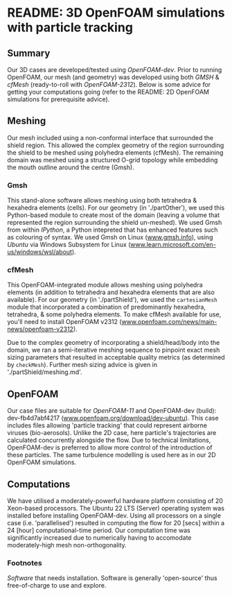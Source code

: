 # README: 3D OpenFOAM simulations with particle tracking
## Summary
Our 3D cases are developed/tested using _OpenFOAM-dev_. Prior to running OpenFOAM, our mesh (and geometry) was developed using both _GMSH_ & _cfMesh_ (ready-to-roll with _OpenFOAM-2312_). Below is some advice for getting your computations going (refer to the README: 2D OpenFOAM simulations for prerequisite advice).

## Meshing
Our mesh included using a non-conformal interface that surrounded the shield region. This allowed the complex geometry of the region surrounding the shield to be meshed using polyhedra elements (cfMesh). The remaining domain was meshed using a structured O-grid topology while embedding the mouth outline around the centre (Gmsh).

### Gmsh
This stand-alone software allows meshing using both tetrahedra & hexahedra elements (cells). For our geometry (in './partOther'), we used this Python-based module to create most of the domain (leaving a volume that represented the region surrounding the shield un-meshed). We used Gmsh from within _IPython_, a Python intepreted that has enhanced features such as colouring of syntax. We used Gmsh on Linux (www.gmsh.info), using _Ubuntu_ via Windows Subsystem for Linux (www.learn.microsoft.com/en-us/windows/wsl/about). 

### cfMesh
This OpenFOAM-integrated module allows meshing using polyhedra elements (in addition to tetrahedra and hexahedra elements that are also available). For our geometry (in './partShield'), we used the `cartesianMesh` module that incorporated a combination of predominantly hexahedra, tetrahedra, & some polyhedra elements. To make cfMesh available for use, you'll need to install OpenFOAM v2312 (www.openfoam.com/news/main-news/openfoam-v2312).

Due to the complex geometry of incorporating a shield/head/body into the domain, we ran a semi-iterative meshing sequence to pinpoint exact mesh sizing parameters that resulted in acceptable quality metrics (as determined by `checkMesh`). Further mesh sizing advice is given in './partShield/meshing.md'.

## OpenFOAM
Our case files are suitable for _OpenFOAM-11_ and OpenFOAM-dev (build): dev-fb4d7abf4217 (www.openfoam.org/download/dev-ubuntu). This case includes files allowing 'particle tracking' that could represent airborne viruses (bio-aerosols). Unlike the 2D case, here particle's trajectories are calculated concurrently alongside the flow. Due to technical limitations, OpenFOAM-dev is preferred to allow more control of the introduction of these particles. The same turbulence modelling is used here as in our 2D OpenFOAM simulations.

## Computations
We have utilised a moderately-powerful hardware platform consisting of 20 Xeon-based processors. The Ubuntu 22 LTS (Server) operating system was installed before installing OpenFOAM-dev. Using all processors on a single case (i.e. 'parallelised') resulted in computing the flow for 20 [secs] within a 24 [hour] computational-time period. Our computation time was significantly increased due to numerically having to accomodate moderately-high mesh non-orthogonality.

### Footnotes
_Software_ that needs installation. Software is generally 'open-source' thus free-of-charge to use and explore.